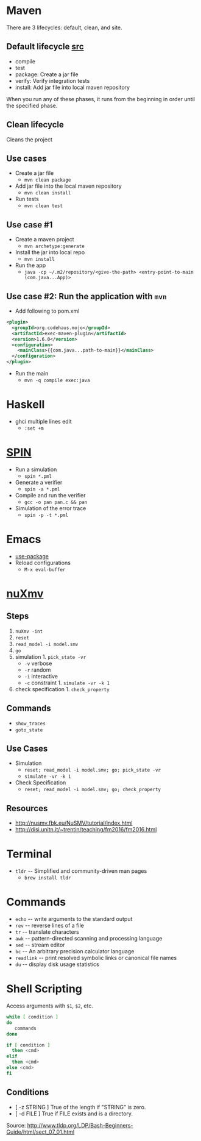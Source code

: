 # Maven
There are 3 lifecycles: default, clean, and site.

## Default lifecycle [src](https://maven.apache.org/guides/introduction/introduction-to-the-lifecycle.html#Build_Lifecycle_Basics)
* compile
* test
* package: Create a jar file
* verify: Verify integration tests
* install: Add jar file into local maven repository

When you run any of these phases, it runs from the beginning in order until the specified phase.

## Clean lifecycle
Cleans the project

## Use cases
* Create a jar file
  - `mvn clean package`
* Add jar file into the local maven repository
  - `mvn clean install`
* Run tests
  - `mvn clean test`

## Use case #1
* Create a maven project
  - `mvn archetype:generate`
* Install the jar into local repo
  - `mvn install`
* Run the app
  - `java -cp ~/.m2/repository/<give-the-path> <entry-point-to-main (com.java...App)>`

## Use case #2: Run the application with `mvn`
* Add following to pom.xml
```xml
<plugin>
  <groupId>org.codehaus.mojo</groupId>
  <artifactId>exec-maven-plugin</artifactId>
  <version>1.6.0</version>
  <configuration>
    <mainClass>{{com.java...path-to-main}}</mainClass>
  </configuration>
</plugin>
```
* Run the main
  - `mvn -q compile exec:java`


# Haskell
* ghci multiple lines edit
  - `:set +m`

# [SPIN](http://spinroot.com/)

* Run a simulation
  - `spin *.pml`
* Generate a verifier
  - `spin -a *.pml`
* Compile and run the verifier
  - `gcc -o pan pan.c && pan`
* Simulation of the error trace
  - `spin -p -t *.pml`

# Emacs
* [use-package](https://www.masteringemacs.org/article/spotlight-use-package-a-declarative-configuration-tool)
* Reload configurations
  - `M-x eval-buffer`

# [nuXmv](https://nuxmv.fbk.eu)

## Steps

1. `nuXmv -int`
1. `reset`
1. `read_model -i model.smv`
1. `go`
  1. simulation
    1. `pick_state -vr`
      * `-v` verbose
      * `-r` random
      * `-i` interactive
      * `-c` constraint
    1. `simulate -vr -k 1`
  1. check specification
    1. `check_property`

## Commands

* `show_traces`
* `goto_state`

## Use Cases

* Simulation
  - `reset; read_model -i model.smv; go; pick_state -vr`
  - `simulate -vr -k 1`
* Check Specification
  - `reset; read_model -i model.smv; go; check_property`

## Resources

* http://nusmv.fbk.eu/NuSMV/tutorial/index.html
* http://disi.unitn.it/~trentin/teaching/fm2016/fm2016.html

# Terminal

* `tldr`     -- Simplified and community-driven man pages
  - `brew install tldr`

# Commands

* `echo`     -- write arguments to the standard output
* `rev`      -- reverse lines of a file
* `tr`       -- translate characters
* `awk`      -- pattern-directed scanning and processing language
* `sed`      -- stream editor
* `bc`       -- An arbitrary precision calculator language
* `readlink` -- print resolved symbolic links or canonical file names
* `du`       -- display disk usage statistics

# Shell Scripting

Access arguments with `$1`, `$2`, etc.
 
```sh
while [ condition ]
do
   commands
done
```

```sh
if [ condition ]
  then <cmd>
elif
  then <cmd>
else <cmd>
fi
```

## Conditions

* [ -z STRING ]	True of the length if "STRING" is zero.
* [ -d FILE ]	True if FILE exists and is a directory.

Source: http://www.tldp.org/LDP/Bash-Beginners-Guide/html/sect_07_01.html
